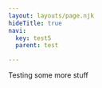 ```yaml
---
layout: layouts/page.njk
hideTitle: true
navi:
  key: test5
  parent: test

---
```


Testing some more stuff

